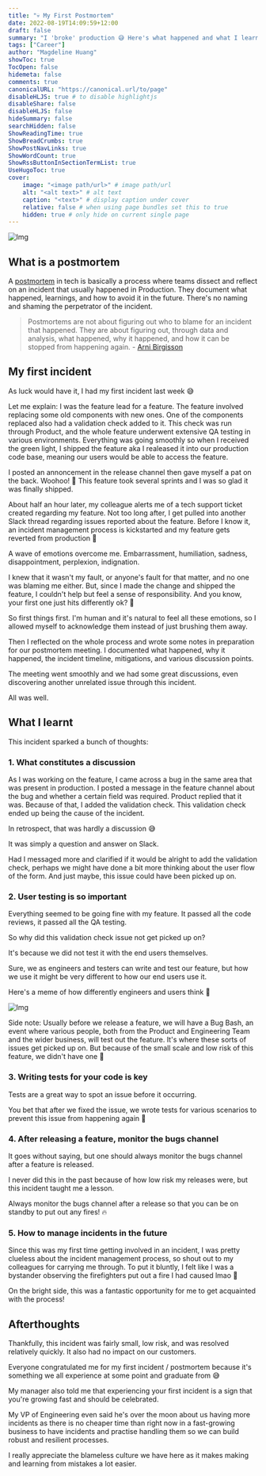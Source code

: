 ```yaml
---
title: "💀 My First Postmortem"
date: 2022-08-19T14:09:59+12:00
draft: false
summary: "I 'broke' production 😅 Here's what happened and what I learnt"
tags: ["Career"]
author: "Magdeline Huang"
showToc: true
TocOpen: false
hidemeta: false
comments: true
canonicalURL: "https://canonical.url/to/page"
disableHLJS: true # to disable highlightjs
disableShare: false
disableHLJS: false
hideSummary: false
searchHidden: false
ShowReadingTime: true
ShowBreadCrumbs: true
ShowPostNavLinks: true
ShowWordCount: true
ShowRssButtonInSectionTermList: true
UseHugoToc: true
cover:
    image: "<image path/url>" # image path/url
    alt: "<alt text>" # alt text
    caption: "<text>" # display caption under cover
    relative: false # when using page bundles set this to true
    hidden: true # only hide on current single page
---
```


![Img](https://miro.medium.com/max/900/1*yAHNy48W06zLymKwBxClWA.jpeg#center)

## What is a postmortem

A [postmortem](https://kwa29.medium.com/it-post-mortem-guidelines-77214c6e7e34) in tech is basically a process where teams dissect and reflect on an incident that usually happened in Production. They document what happened, learnings, and how to avoid it in the future. There's no naming and shaming the perpetrator of the incident.

> Postmortems are not about figuring out who to blame for an incident that happened. They are about figuring out, through data and analysis, what happened, why it happened, and how it can be stopped from happening again. - [Arni Birgisson](https://twitter.com/arnibirgisson)

## My first incident

As luck would have it, I had my first incident last week 😅

Let me explain: I was the feature lead for a feature. The feature involved replacing some old components with new ones. One of the components replaced also had a validation check added to it. This check was run through Product, and the whole feature underwent extensive QA testing in various environments. Everything was going smoothly so when I received the green light, I shipped the feature aka I realeased it into our production code base, meaning our users would be able to access the feature.

I posted an annoncement in the release channel then gave myself a pat on the back. Woohoo! 🥳 This feature took several sprints and I was so glad it was finally shipped.

About half an hour later, my colleague alerts me of a tech support ticket created regarding my feature. Not too long after, I get pulled into another Slack thread regarding issues reported about the feature. Before I know it, an incident management process is kickstarted and my feature gets reverted from production 🤡

A wave of emotions overcome me. Embarrassment, humiliation, sadness, disappointment, perplexion, indignation.

I knew that it wasn't my fault, or anyone's fault for that matter, and no one was blaming me either. But, since I made the change and shipped the feature, I couldn't help but feel a sense of responsibility. And you know, your first one just hits differently ok? 🥲

So first things first. I'm human and it's natural to feel all these emotions, so I allowed myself to acknowledge them instead of just brushing them away.

Then I reflected on the whole process and wrote some notes in preparation for our postmortem meeting. I documented what happened, why it happened, the incident timeline, mitigations, and various discussion points.

The meeting went smoothly and we had some great discussions, even discovering another unrelated issue through this incident.

All was well.

## What I learnt

This incident sparked a bunch of thoughts:

### 1. What constitutes a discussion

As I was working on the feature, I came across a bug in the same area that was present in production. I posted a message in the feature channel about the bug and whether a certain field was required. Product replied that it was. Because of that, I added the validation check. This validation check ended up being the cause of the incident.

In retrospect, that was hardly a discussion 😅

It was simply a question and answer on Slack.

Had I messaged more and clarified if it would be alright to add the validation check, perhaps we might have done a bit more thinking about the user flow of the form. And just maybe, this issue could have been picked up on.

### 2. User testing is so important

Everything seemed to be going fine with my feature. It passed all the code reviews, it passed all the QA testing.

So why did this validation check issue not get picked up on?

It's because we did not test it with the end users themselves.

Sure, we as engineers and testers can write and test our feature, but how we use it might be very different to how our end users use it.

Here's a meme of how differently engineers and users think 🤣

![Img](https://res.cloudinary.com/practicaldev/image/fetch/s--l-SwdXF5--/c_imagga_scale,f_auto,fl_progressive,h_420,q_auto,w_1000/https://dev-to-uploads.s3.amazonaws.com/i/rv0scugndbxl66lldkuo.png#center)

Side note: Usually before we release a feature, we will have a Bug Bash, an event where various people, both from the Product and Engineering Team and the wider business, will test out the feature. It's where these sorts of issues get picked up on. But because of the small scale and low risk of this feature, we didn't have one 🥲

### 3. Writing tests for your code is key

Tests are a great way to spot an issue before it occurring.

You bet that after we fixed the issue, we wrote tests for various scenarios to prevent this issue from happening again 🤡

### 4. After releasing a feature, monitor the bugs channel

It goes without saying, but one should always monitor the bugs channel after a feature is released.

I never did this in the past because of how low risk my releases were, but this incident taught me a lesson.

Always monitor the bugs channel after a release so that you can be on standby to put out any fires! 🔥

### 5. How to manage incidents in the future

Since this was my first time getting involved in an incident, I was pretty clueless about the incident management process, so shout out to my colleagues for carrying me through. To put it bluntly, I felt like I was a bystander observing the firefighters put out a fire I had caused lmao 🤣

On the bright side, this was a fantastic opportunity for me to get acquainted with the process!

## Afterthoughts

Thankfully, this incident was fairly small, low risk, and was resolved relatively quickly. It also had no impact on our customers.

Everyone congratulated me for my first incident / postmortem because it's something we all experience at some point and graduate from 😅

My manager also told me that experiencing your first incident is a sign that you're growing fast and should be celebrated.

My VP of Engineering even said he's over the moon about us having more incidents as there is no cheaper time than right now in a fast-growing business to have incidents and practise handling them so we can build robust and resilient processes.

I really appreciate the blameless culture we have here as it makes making and learning from mistakes a lot easier.
